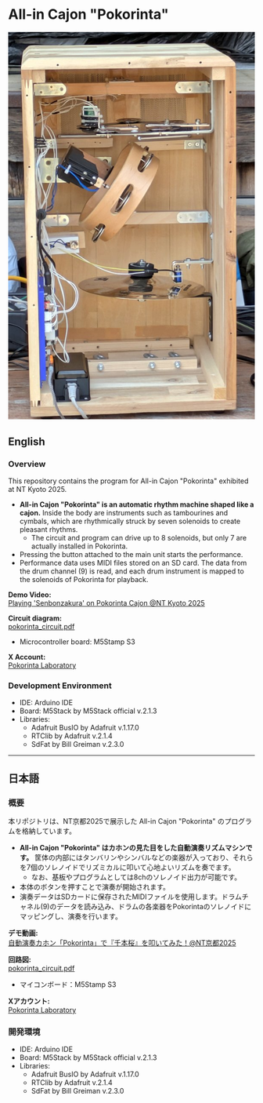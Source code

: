 # All-in Cajon "Pokorinta"

![Pokorinta](pokorinta.png)

## English

### Overview
This repository contains the program for All-in Cajon "Pokorinta" exhibited at NT Kyoto 2025.

- **All-in Cajon "Pokorinta" is an automatic rhythm machine shaped like a cajon.** Inside the body are instruments such as tambourines and cymbals, which are rhythmically struck by seven solenoids to create pleasant rhythms.
  - The circuit and program can drive up to 8 solenoids, but only 7 are actually installed in Pokorinta.
- Pressing the button attached to the main unit starts the performance.
- Performance data uses MIDI files stored on an SD card. The data from the drum channel (9) is read, and each drum instrument is mapped to the solenoids of Pokorinta for playback.

**Demo Video:**  
[Playing 'Senbonzakura' on Pokorinta Cajon @NT Kyoto 2025](https://youtu.be/M3PQvyEZkvs?si=6jQbiOPsckav4VGM)

**Circuit diagram:**  
[pokorinta_circuit.pdf](pokorinta_circuit.pdf)
- Microcontroller board: M5Stamp S3

**X Account:**  
[Pokorinta Laboratory](https://x.com/tobu_8_kaeru)

### Development Environment
- IDE: Arduino IDE
- Board: M5Stack by M5Stack official v.2.1.3
- Libraries:
  - Adafruit BusIO by Adafruit v.1.17.0
  - RTClib by Adafruit v.2.1.4
  - SdFat by Bill Greiman v.2.3.0

---

## 日本語

### 概要
本リポジトリは、NT京都2025で展示した All-in Cajon "Pokorinta" のプログラムを格納しています。

- **All-in Cajon "Pokorinta" はカホンの見た目をした自動演奏リズムマシンです。** 筐体の内部にはタンバリンやシンバルなどの楽器が入っており、それらを7個のソレノイドでリズミカルに叩いて心地よいリズムを奏でます。
  - なお、基板やプログラムとしては8chのソレノイド出力が可能です。
- 本体のボタンを押すことで演奏が開始されます。
- 演奏データはSDカードに保存されたMIDIファイルを使用します。ドラムチャネル(9)のデータを読み込み、ドラムの各楽器をPokorintaのソレノイドにマッピングし、演奏を行います。

**デモ動画:**  
[自動演奏カホン「Pokorinta」で『千本桜』を叩いてみた！@NT京都2025](https://youtu.be/M3PQvyEZkvs?si=6jQbiOPsckav4VGM)

**回路図:**  
[pokorinta_circuit.pdf](pokorinta_circuit.pdf)
- マイコンボード：M5Stamp S3

**Xアカウント:**  
[Pokorinta Laboratory](https://x.com/tobu_8_kaeru)

### 開発環境
- IDE: Arduino IDE
- Board: M5Stack by M5Stack official v.2.1.3
- Libraries:
  - Adafruit BusIO by Adafruit v.1.17.0
  - RTClib by Adafruit v.2.1.4
  - SdFat by Bill Greiman v.2.3.0

